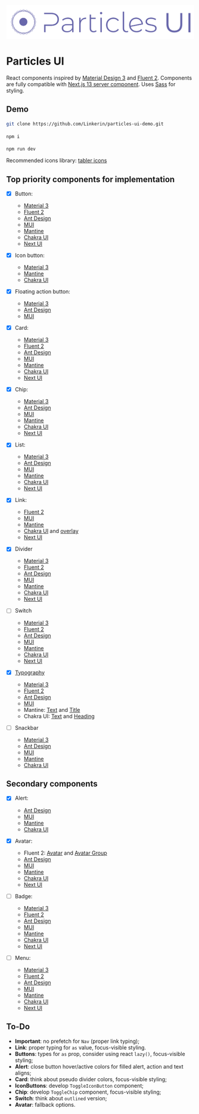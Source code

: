 [![Particles UI Logo](./readme_img/pui-logo.svg)](https://particles-ui.snipshot.dev)

# Particles UI

React components inspired by [Material Design 3](https://m3.material.io) and [Fluent 2](https://fluent2.microsoft.design/).
Components are fully compatible with [Next.js 13 server component](https://nextjs.org/docs/getting-started/react-essentials#server-components). Uses [Sass](https://sass-lang.com) for styling.

## Demo

```bash
git clone https://github.com/Linkerin/particles-ui-demo.git

npm i

npm run dev
```

Recommended icons library: [tabler icons](https://tabler-icons.io/)

## Top priority components for implementation

- [x] Button:

  - [Material 3](https://m3.material.io/components/buttons/overview)
  - [Fluent 2](https://fluent2.microsoft.design/components/web/react/button/usage)
  - [Ant Design](https://ant.design/components/button)
  - [MUI](https://mui.com/material-ui/react-button/)
  - [Mantine](https://mantine.dev/core/button/)
  - [Chakra UI](https://chakra-ui.com/docs/components/button)
  - [Next UI](https://nextui.org/docs/components/button)

- [x] Icon button:

  - [Material 3](https://m3.material.io/components/icon-buttons/overview)
  - [Mantine](https://mantine.dev/core/action-icon/)
  - [Chakra UI](https://chakra-ui.com/docs/components/icon-button/usage)

- [x] Floating action button:

  - [Material 3](https://m3.material.io/components/floating-action-button/overview)
  - [Ant Design](https://ant.design/components/float-button)
  - [MUI](https://mui.com/material-ui/react-floating-action-button/)

- [x] Card:

  - [Material 3](https://m3.material.io/components/cards/overview)
  - [Fluent 2](https://fluent2.microsoft.design/components/web/react/card/usage)
  - [Ant Design](https://ant.design/components/card)
  - [MUI](https://mui.com/material-ui/react-card/)
  - [Mantine](https://mantine.dev/core/card/)
  - [Chakra UI](https://chakra-ui.com/docs/components/card)
  - [Next UI](https://nextui.org/docs/components/card)

- [x] Chip:

  - [Material 3](https://m3.material.io/components/chips/overview)
  - [Ant Design](https://ant.design/components/tag)
  - [MUI](https://mui.com/material-ui/react-chip/)
  - [Mantine](https://mantine.dev/core/chip/)
  - [Chakra UI](https://chakra-ui.com/docs/components/tag)
  - [Next UI](https://nextui.org/docs/components/chip)

- [x] List:

  - [Material 3](https://m3.material.io/components/lists/overview)
  - [Ant Design](https://ant.design/components/list)
  - [MUI](https://mui.com/material-ui/react-list/)
  - [Mantine](https://mantine.dev/core/list/)
  - [Chakra UI](https://chakra-ui.com/docs/components/list)
  - [Next UI](https://nextui.org/docs/components/listbox)

- [x] Link:

  - [Fluent 2](https://fluent2.microsoft.design/components/web/react/link/usage)
  - [MUI](https://mui.com/material-ui/react-link/)
  - [Mantine](https://mantine.dev/core/anchor/)
  - [Chakra UI](https://chakra-ui.com/docs/components/link) and [overlay](https://chakra-ui.com/docs/components/link-overlay)
  - [Next UI](https://nextui.org/docs/components/link)

- [x] Divider

  - [Material 3](https://m3.material.io/components/divider/overview)
  - [Fluent 2](https://fluent2.microsoft.design/components/web/react/divider/usage)
  - [Ant Design](https://ant.design/components/divider)
  - [MUI](https://mui.com/material-ui/react-divider/)
  - [Mantine](https://mantine.dev/core/divider/)
  - [Chakra UI](https://chakra-ui.com/docs/components/divider)
  - [Next UI](https://nextui.org/docs/components/divider)

- [ ] Switch

  - [Material 3](https://m3.material.io/components/switch/overview)
  - [Fluent 2](https://fluent2.microsoft.design/components/web/react/switch/usage)
  - [Ant Design](https://ant.design/components/switch)
  - [MUI](https://mui.com/material-ui/react-switch/)
  - [Mantine](https://mantine.dev/core/switch/)
  - [Chakra UI](https://chakra-ui.com/docs/components/switch)
  - [Next UI](https://nextui.org/docs/components/switch)

- [x] [Typography]()

  - [Material 3](https://m3.material.io/styles/typography/overview)
  - [Fluent 2](https://fluent2.microsoft.design/components/web/react/text/usage)
  - [Ant Design](https://ant.design/components/typography)
  - [MUI](https://mui.com/material-ui/react-typography/)
  - Mantine: [Text](https://mantine.dev/core/text/) and [Title](https://mantine.dev/core/title/)
  - Chakra UI: [Text](https://chakra-ui.com/docs/components/text) and [Heading](https://chakra-ui.com/docs/components/heading)

- [ ] Snackbar

  - [Material 3](https://m3.material.io/components/snackbar/overview)
  - [Ant Design](https://ant.design/components/message)
  - [MUI](https://mui.com/material-ui/react-snackbar/)
  - [Mantine](https://mantine.dev/core/notification/)
  - [Chakra UI](https://chakra-ui.com/docs/components/toast)

## Secondary components

- [x] Alert:

  - [Ant Design](https://ant.design/components/alert)
  - [MUI](https://mui.com/material-ui/react-alert/)
  - [Mantine](https://mantine.dev/core/alert/)
  - [Chakra UI](https://chakra-ui.com/docs/components/alert)

- [x] Avatar:

  - Fluent 2: [Avatar](https://fluent2.microsoft.design/components/web/react/avatar/usage) and [Avatar Group](https://fluent2.microsoft.design/components/web/react/avatargroup/usage)
  - [Ant Design](https://ant.design/components/avatar)
  - [MUI](https://mui.com/material-ui/react-avatar/)
  - [Mantine](https://mantine.dev/core/avatar/)
  - [Chakra UI](https://chakra-ui.com/docs/components/avatar)
  - [Next UI](https://nextui.org/docs/components/avatar)

- [ ] Badge:

  - [Material 3](https://m3.material.io/components/badges/overview)
  - [Fluent 2](https://fluent2.microsoft.design/components/web/react/badge/usage)
  - [Ant Design](https://ant.design/components/badge)
  - [MUI](https://mui.com/material-ui/react-badge/)
  - [Mantine](https://mantine.dev/core/badge/)
  - [Chakra UI](https://chakra-ui.com/docs/components/badge)
  - [Next UI](https://nextui.org/docs/components/badge)

- [ ] Menu:
  - [Material 3](https://m3.material.io/components/menus/guidelines)
  - [Fluent 2](https://fluent2.microsoft.design/components/web/react/menu/usage)
  - [Ant Design](https://ant.design/components/menu)
  - [MUI](https://mui.com/material-ui/react-menu/)
  - [Mantine](https://mantine.dev/core/menu/)
  - [Chakra UI](https://chakra-ui.com/docs/components/menu)
  - [Next UI](https://nextui.org/docs/components/dropdown)

## To-Do

- **Important**: no prefetch for `Nav` (proper link typing);
- **Link**: proper typing for `as` value, focus-visible styling.
- **Buttons**: types for `as` prop, consider using react `lazy()`, focus-visible styling;
- **Alert**: close button hover/active colors for filled alert, action and text aligns;
- **Card**: think about pseudo divider colors, focus-visible styling;
- **IconButtons**: develop `ToggleIconButton` component;
- **Chip**: develop `ToggleChip` component, focus-visible styling;
- **Switch**: think about `outlined` version;
- **Avatar**: fallback options.
